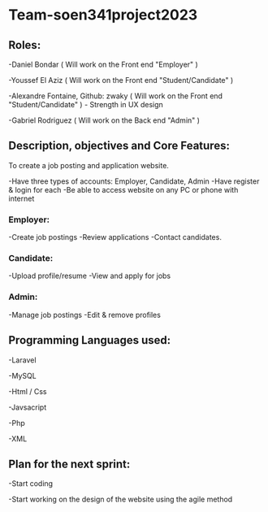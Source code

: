 # Team-soen341project2023


## Roles: 

-Daniel Bondar ( Will work on the Front end "Employer" )

-Youssef El Aziz ( Will work on the Front end "Student/Candidate" ) 

-Alexandre Fontaine, Github: zwaky ( Will work on the Front end "Student/Candidate" ) - Strength in UX design

-Gabriel Rodriguez ( Will work on the Back end "Admin" )


## Description, objectives and Core Features:

To create a job posting and application website.

-Have three types of accounts: Employer, Candidate, Admin
-Have register & login for each
-Be able to access website on any PC or phone with internet


### Employer:

-Create job postings
-Review applications
-Contact candidates.

### Candidate:

-Upload profile/resume
-View and apply for jobs

### Admin:

-Manage job postings
-Edit & remove profiles


## Programming Languages used: 

-Laravel

-MySQL

-Html / Css

-Javsacript

-Php

-XML


## Plan for the next sprint:

-Start coding 

-Start working on the design of the website using the agile method
